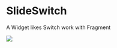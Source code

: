 # SlideSwitch
A Widget likes Switch  work with Fragment


![](http://ww4.sinaimg.cn/mw690/90bd89ffjw1eze8u92wxug20a60h843y.gif)  
